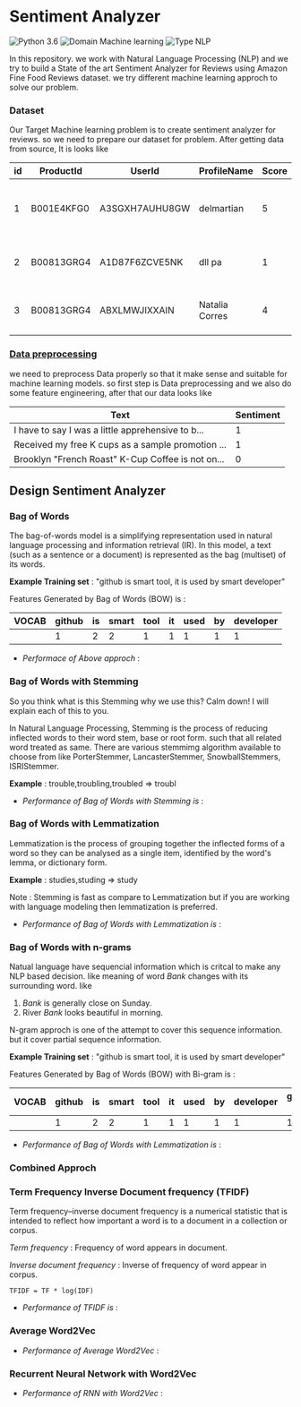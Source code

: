# Sentiment Analyzer
![Python 3.6](https://img.shields.io/badge/Python-3.6-brightgreen.svg)     ![Domain Machine learning](https://img.shields.io/badge/Domain-Machine--Learning-orange.svg) ![Type NLP](https://img.shields.io/badge/Type-NLP-blue.svg)


In this repository. we work with Natural Language Processing (NLP) and we try to build a State of the  art Sentiment Analyzer for Reviews using Amazon Fine Food Reviews dataset. we try different machine learning approch to solve our problem.
### Dataset
Our Target Machine learning problem is to create sentiment analyzer for reviews. so we need to prepare our dataset for problem. After getting data from source, It is looks like 


| id | ProductId | UserId | ProfileName | Score | HelpfulnessNumerator | HelpfulnessDenominator | Time | Summary | Text |
|----|------------|----------------|---------------------------------|-------|----------------------|------------------------|------------|-----------------------|-------------------------------------------|
|  1 | B001E4KFG0 | A3SGXH7AUHU8GW | delmartian | 5 | 1 | 1 | 1303862400 | Good Quality Dog Food | I have bought several of the Vitality... |
| 2 | B00813GRG4 | A1D87F6ZCVE5NK | dll pa | 1 | 0 | 0 | 1346976000 | Not as Advertised | Product arrived labeled as Jumbo... |
| 3 | B00813GRG4 | ABXLMWJIXXAIN | Natalia Corres | 4 | 1 | 1 | 1219017600 | "Delight" says it all | This is a confection that has been... |


### [Data preprocessing]()
we need to preprocess Data properly so that it make sense and suitable for machine learning models. so first step is Data preprocessing and we also do some feature engineering, after that our data looks like

| Text | Sentiment |
|---------------------------------------------------|-----------|
| I have to say I was a little apprehensive to b... | 1 |
| Received my free K cups as a sample promotion ... | 1 |
| Brooklyn "French Roast" K-Cup Coffee is not on... | 0 |

## Design Sentiment Analyzer
### Bag of Words
The bag-of-words model is a simplifying representation used in natural language processing and information retrieval (IR). In this model, a text (such as a sentence or a document) is represented as the bag (multiset) of its words.

**Example Training set** : "github is smart tool, it is used by smart developer" 

Features Generated by Bag of Words (BOW) is :

| VOCAB | github | is | smart  | tool | it | used | by | developer |
|-------|--------|----|--------|------|----|------|----|-----------|
|  | 1 | 2 | 2 | 1 | 1 | 1 | 1 | 1 |

* *Performace of Above approch* :

### Bag of Words with Stemming
So you think what is this Stemming why we use this? Calm down! I will explain each of this to you.

In Natural Language Processing, Stemming is the process of reducing inflected words to their word stem, base or root form. such that all related word treated as same. There are various stemmimg algorithm available to choose from like PorterStemmer, LancasterStemmer, SnowballStemmers, ISRIStemmer.

**Example** :
trouble,troubling,troubled => troubl
* *Performance of Bag of Words with Stemming is* :

### Bag of Words with Lemmatization
Lemmatization is the process of grouping together the inflected forms of a word so they can be analysed as a single item, identified by the word's lemma, or dictionary form.

**Example** :
studies,studing => study

Note : Stemming is fast as compare to Lemmatization but if you are working with language modeling then lemmatization is preferred.
* *Performance of Bag of Words with Lemmatization is* :

### Bag of Words with n-grams
Natual language have sequencial information which is critcal to make any NLP based decision. like meaning of word *Bank* changes with its surrounding word. like
1. *Bank* is generally close on Sunday.
2. River *Bank* looks beautiful in morning.

N-gram approch is one of the attempt to cover this sequence information. but it cover partial sequence information.

**Example Training set** : "github is smart tool, it is used by smart developer" 

Features Generated by Bag of Words (BOW) with Bi-gram is :

| VOCAB | github | is | smart  | tool | it | used | by | developer | github is | is smart | smart tool | tool it | it used | .. |
|-------|--------|----|--------|------|----|------|----|-----------|-----------|----------|------------|---------|---------|----|
|  | 1 | 2 | 2 | 1 | 1 | 1 | 1 | 1 | 1 | 1 | 1 | 1 | 1 |..|

* *Performance of Bag of Words with Lemmatization is* :

### Combined Approch

### Term Frequency Inverse Document frequency (TFIDF)
Term frequency–inverse document frequency is a numerical statistic that is intended to reflect how important a word is to a document in a collection or corpus.

*Term frequency* : Frequency of word appears in document.

*Inverse document frequency* : Inverse of frequency of word appear in corpus.

    TFIDF = TF * log(IDF)

* *Performance of TFIDF is* :

### Average Word2Vec

* *Performance of Average Word2Vec* :

### Recurrent Neural Network with Word2Vec
* *Performance of RNN with Word2Vec* :

